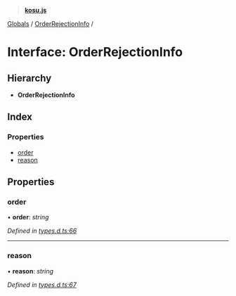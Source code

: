 > **[kosu.js](../README.md)**

[Globals](../globals.md) / [OrderRejectionInfo](orderrejectioninfo.md) /

# Interface: OrderRejectionInfo

## Hierarchy

-   **OrderRejectionInfo**

## Index

### Properties

-   [order](orderrejectioninfo.md#order)
-   [reason](orderrejectioninfo.md#reason)

## Properties

### order

• **order**: _string_

_Defined in [types.d.ts:66](https://github.com/ParadigmFoundation/kosu-monorepo/blob/4048650/packages/kosu.js/src/types.d.ts#L66)_

---

### reason

• **reason**: _string_

_Defined in [types.d.ts:67](https://github.com/ParadigmFoundation/kosu-monorepo/blob/4048650/packages/kosu.js/src/types.d.ts#L67)_
